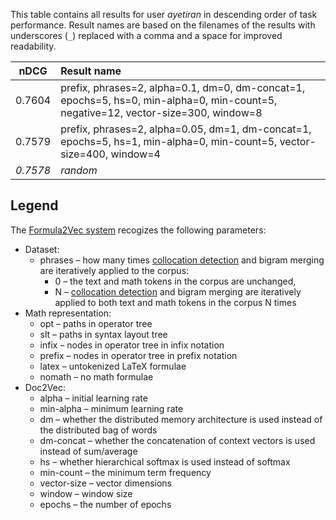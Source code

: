 This table contains all results for user *ayetiran* in descending order of task
performance.  Result names are based on the filenames of the results with
underscores (`_`) replaced with a comma and a space for improved readability.

| nDCG | Result name |
|------|:------------|
| 0.7604 | prefix, phrases=2, alpha=0.1, dm=0, dm-concat=1, epochs=5, hs=0, min-alpha=0, min-count=5, negative=12, vector-size=300, window=8 |
| 0.7579 | prefix, phrases=2, alpha=0.05, dm=1, dm-concat=1, epochs=5, hs=1, min-alpha=0, min-count=5, vector-size=400, window=4 |
| *0.7578* | *random* |

## Legend

The [Formula2Vec system][scm-at-arqmath] recogizes the following parameters:

- Dataset:
  - phrases – how many times [collocation detection][] and bigram merging are iteratively applied to the corpus:
    - 0 – the text and math tokens in the corpus are unchanged,
    - N –  [collocation detection][] and bigram merging are iteratively applied to both text and math tokens in the corpus N times
- Math representation:
  - opt – paths in operator tree
  - slt – paths in syntax layout tree
  - infix – nodes in operator tree in infix notation
  - prefix – nodes in operator tree in prefix notation
  - latex – untokenized LaTeX formulae
  - nomath – no math formulae
- Doc2Vec:
  - alpha – initial learning rate
  - min-alpha – minimum learning rate
  - dm – whether the distributed memory architecture is used instead of the distributed bag of words
  - dm-concat – whether the concatenation of context vectors is used instead of sum/average
  - hs – whether hierarchical softmax is used instead of softmax
  - min-count – the minimum term frequency
  - vector-size – vector dimensions
  - window – window size
  - epochs – the number of epochs

 [arxmliv-08-2019]: https://sigmathling.kwarc.info/resources/arxmliv-dataset-082019/
 [collocation detection]: https://radimrehurek.com/gensim/models/phrases.html
 [scm-at-arqmath]: https://gitlab.fi.muni.cz/xnovot32/scm-at-arqmath (Soft Cosine Measure at ARQMath)
